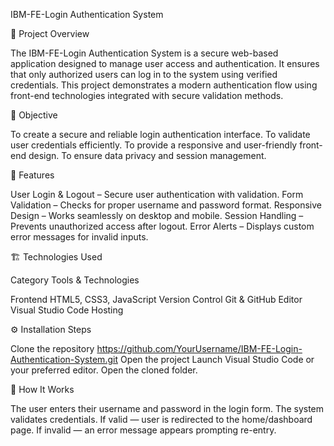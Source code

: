 IBM-FE-Login Authentication System


📘 Project Overview

The IBM-FE-Login Authentication System is a secure web-based application designed to manage user access and authentication. 
It ensures that only authorized users can log in to the system using verified credentials.
This project demonstrates a modern authentication flow using front-end technologies integrated with secure validation methods.


🎯 Objective

To create a secure and reliable login authentication interface. 
To validate user credentials efficiently.
To provide a responsive and user-friendly front-end design. 
To ensure data privacy and session management.



🧩 Features

User Login & Logout – Secure user authentication with validation. 
Form Validation – Checks for proper username and password format. 
Responsive Design – Works seamlessly on desktop and mobile. 
Session Handling – Prevents unauthorized access after logout. 
Error Alerts – Displays custom error messages for invalid inputs.



🏗 Technologies Used

Category Tools & Technologies

Frontend HTML5, CSS3, JavaScript 
Version Control Git & GitHub Editor Visual Studio Code Hosting 


⚙ Installation Steps

Clone the repository 
https://github.com/YourUsername/IBM-FE-Login-Authentication-System.git
Open the project Launch Visual Studio Code or your preferred editor. 
Open the cloned folder.



🧪 How It Works

The user enters their username and password in the login form.
The system validates credentials.
If valid — user is redirected to the home/dashboard page.
If invalid — an error message appears prompting re-entry.
